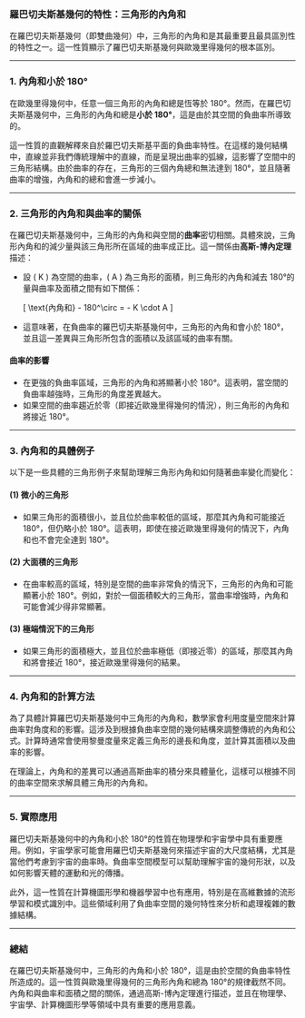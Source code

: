 ### **羅巴切夫斯基幾何的特性：三角形的內角和**

在羅巴切夫斯基幾何（即雙曲幾何）中，三角形的內角和是其最重要且最具區別性的特性之一。這一性質顯示了羅巴切夫斯基幾何與歐幾里得幾何的根本區別。

---

### **1. 內角和小於 180°**

在歐幾里得幾何中，任意一個三角形的內角和總是恆等於 180°。然而，在羅巴切夫斯基幾何中，三角形的內角和總是**小於 180°**，這是由於其空間的負曲率所導致的。

這一性質的直觀解釋來自於羅巴切夫斯基平面的負曲率特性。在這樣的幾何結構中，直線並非我們傳統理解中的直線，而是呈現出曲率的弧線，這影響了空間中的三角形結構。由於曲率的存在，三角形的三個內角總和無法達到 180°，並且隨著曲率的增強，內角和的總和會進一步減小。

---

### **2. 三角形的內角和與曲率的關係**

在羅巴切夫斯基幾何中，三角形的內角和與空間的**曲率**密切相關。具體來說，三角形內角和的減少量與該三角形所在區域的曲率成正比。這一關係由**高斯-博內定理**描述：

- 設 \( K \) 為空間的曲率，\( A \) 為三角形的面積，則三角形的內角和減去 180°的量與曲率及面積之間有如下關係：
  
  \[
  \text{內角和} - 180^\circ = - K \cdot A
  \]

- 這意味著，在負曲率的羅巴切夫斯基幾何中，三角形的內角和會小於 180°，並且這一差異與三角形所包含的面積以及該區域的曲率有關。

#### **曲率的影響**
- 在更強的負曲率區域，三角形的內角和將顯著小於 180°。這表明，當空間的負曲率越強時，三角形的角度差異越大。
- 如果空間的曲率趨近於零（即接近歐幾里得幾何的情況），則三角形的內角和將接近 180°。

---

### **3. 內角和的具體例子**

以下是一些具體的三角形例子來幫助理解三角形內角和如何隨著曲率變化而變化：

#### **(1) 微小的三角形**
- 如果三角形的面積很小，並且位於曲率較低的區域，那麼其內角和可能接近 180°，但仍略小於 180°。這表明，即使在接近歐幾里得幾何的情況下，內角和也不會完全達到 180°。

#### **(2) 大面積的三角形**
- 在曲率較高的區域，特別是空間的曲率非常負的情況下，三角形的內角和可能顯著小於 180°。例如，對於一個面積較大的三角形，當曲率增強時，內角和可能會減少得非常顯著。

#### **(3) 極端情況下的三角形**
- 如果三角形的面積極大，並且位於曲率極低（即接近零）的區域，那麼其內角和將會接近 180°，接近歐幾里得幾何的結果。

---

### **4. 內角和的計算方法**

為了具體計算羅巴切夫斯基幾何中三角形的內角和，數學家會利用度量空間來計算曲率對角度和的影響。這涉及到根據負曲率空間的幾何結構來調整傳統的內角和公式。計算時通常會使用黎曼度量來定義三角形的邊長和角度，並計算其面積以及曲率的影響。

在理論上，內角和的差異可以通過高斯曲率的積分來具體量化，這樣可以根據不同的曲率空間來求解具體三角形的內角和。

---

### **5. 實際應用**

羅巴切夫斯基幾何中的內角和小於 180°的性質在物理學和宇宙學中具有重要應用。例如，宇宙學家可能會用羅巴切夫斯基幾何來描述宇宙的大尺度結構，尤其是當他們考慮到宇宙的曲率時。負曲率空間模型可以幫助理解宇宙的幾何形狀，以及如何影響天體的運動和光的傳播。

此外，這一性質在計算機圖形學和機器學習中也有應用，特別是在高維數據的流形學習和模式識別中。這些領域利用了負曲率空間的幾何特性來分析和處理複雜的數據結構。

---

### **總結**

在羅巴切夫斯基幾何中，三角形的內角和小於 180°，這是由於空間的負曲率特性所造成的。這一性質與歐幾里得幾何的三角形內角和總為 180°的規律截然不同。內角和與曲率和面積之間的關係，通過高斯-博內定理進行描述，並且在物理學、宇宙學、計算機圖形學等領域中具有重要的應用意義。